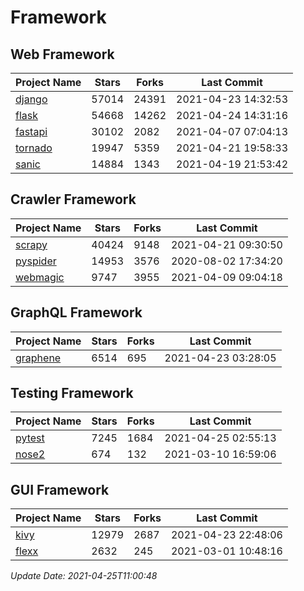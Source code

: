 # Framework

## Web Framework
| Project Name | Stars | Forks | Last Commit |
| ------------ | ----- | ----- | ----------- |
| [django](https://github.com/django/django) | 57014 | 24391 | 2021-04-23 14:32:53 |
| [flask](https://github.com/pallets/flask) | 54668 | 14262 | 2021-04-24 14:31:16 |
| [fastapi](https://github.com/tiangolo/fastapi) | 30102 | 2082 | 2021-04-07 07:04:13 |
| [tornado](https://github.com/tornadoweb/tornado) | 19947 | 5359 | 2021-04-21 19:58:33 |
| [sanic](https://github.com/sanic-org/sanic) | 14884 | 1343 | 2021-04-19 21:53:42 |

## Crawler Framework
| Project Name | Stars | Forks | Last Commit |
| ------------ | ----- | ----- | ----------- |
| [scrapy](https://github.com/scrapy/scrapy) | 40424 | 9148 | 2021-04-21 09:30:50 |
| [pyspider](https://github.com/binux/pyspider) | 14953 | 3576 | 2020-08-02 17:34:20 |
| [webmagic](https://github.com/code4craft/webmagic) | 9747 | 3955 | 2021-04-09 09:04:18 |

## GraphQL Framework
| Project Name | Stars | Forks | Last Commit |
| ------------ | ----- | ----- | ----------- |
| [graphene](https://github.com/graphql-python/graphene) | 6514 | 695 | 2021-04-23 03:28:05 |

## Testing Framework
| Project Name | Stars | Forks | Last Commit |
| ------------ | ----- | ----- | ----------- |
| [pytest](https://github.com/pytest-dev/pytest) | 7245 | 1684 | 2021-04-25 02:55:13 |
| [nose2](https://github.com/nose-devs/nose2) | 674 | 132 | 2021-03-10 16:59:06 |

## GUI Framework
| Project Name | Stars | Forks | Last Commit |
| ------------ | ----- | ----- | ----------- |
| [kivy](https://github.com/kivy/kivy) | 12979 | 2687 | 2021-04-23 22:48:06 |
| [flexx](https://github.com/flexxui/flexx) | 2632 | 245 | 2021-03-01 10:48:16 |

*Update Date: 2021-04-25T11:00:48*